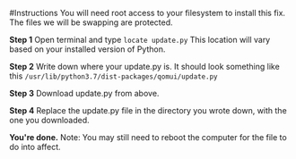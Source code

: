 #Instructions
You will need root access to your filesystem to install this fix. The files we will be swapping are protected.

**Step 1**
Open terminal and type `locate update.py`
This location will vary based on your installed version of Python.

**Step 2**
Write down where your update.py is. It should look something like this `/usr/lib/python3.7/dist-packages/qomui/update.py`

**Step 3**
Download update.py from above.

**Step 4**
Replace the update.py file in the directory you wrote down, with the one you downloaded.

**You're done.**
Note: You may still need to reboot the computer for the file to do into affect.

